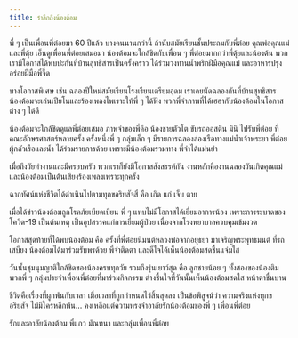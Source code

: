 ```yaml
---
title: รำลึกถึงน้องต้อม
---
```



พี่ ๆ เป็นเพื่อนพี่ต๋อยมา 60 ปีแล้ว บางคนนานกว่านี้ ถ้านับสมัยเรียนชั้นประถมกับพี่ต๋อย  คุณพ่อคุณแม่และพี่ตุ้ย เอ็นดูเพื่อนพี่ต๋อยเสมอมา น้องต้อมจะใกล้ชิดกับเพื่อน ๆ พี่ต๋อยมากกว่าพี่ตุ้ยและน้องต้น  พวกเรามีโอกาสได้พบปะกันที่บ้านสุทธิสารเป็นครั้งคราว ได้ร่วมวงทานน้ำพริกฝีมือคุณแม่ และอาหารปรุงอร่อยฝีมือพี่จี๊ด

บางโอกาสพิเศษ เช่น ฉลองปีใหม่สมัยเรียนโรงเรียนเตรียมอุดม เราเคยนัดฉลองกันที่บ้านสุทธิสาร น้องต้อมจะเล่นเปียโนและร้องเพลงไพเราะให้พี่ ๆ ได้ฟัง  พวกพี่จำภาพที่ได้เฮฮากับน้องต้อมในโอกาสต่าง ๆ ได้ดี

น้องต้อมจะใกล้ชิดดูแลพี่ต๋อยเสมอ ภาพจำของพี่คือ น้องชายตัวโต ขับรถออสติน มินิ ไปรับพี่ต๋อย ที่คณะอักษรศาสตร์หลายครั้ง ครั้งหนึ่งพี่ ๆ กลุ่มเล็ก ๆ มีรายการฉลองล่องเรือทางแม่น้ำเจ้าพระยา พี่ต๋อยผู้กลัวเรือและน้ำ ได้ร่วมรายการด้วย เพราะมีน้องต้อมร่วมทาง พี่จำได้แม่นยำ

เมื่อถึงวัยทำงานและมีครอบครัว พวกเราก็ยังมีโอกาสสังสรรค์กัน งานหลักคืองานฉลองวันเกิดคุณแม่ และน้องต้อมเป็นต้นเสียงร้องเพลงเพราะทุกครั้ง

ฉากทัศน์แห่งชีวิตได้ดำเนินไปตามทุกขอริยสัจสี่ คือ เกิด แก่ เจ็บ ตาย

เมื่อได้ข่าวน้องต้อมถูกโรคภัยเบียดเบียน พี่ ๆ แทบไม่มีโอกาสได้เยี่ยมอาการน้อง เพราะการระบาดของโควิด-19 เป็นต้นเหตุ เป็นอุปสรรคแก่การเยี่ยมผู้ป่วย เนื่องจากโรงพยาบาลควบคุมเข้มงวด

โอกาสสุดท้ายที่ได้พบน้องต้อม คือ ครั้งที่พี่ต๋อยนิมนต์หลวงพ่อจากอยุธยา มาเจริญพระพุทธมนต์ ที่รถเสบียง น้องต้อมได้มาร่วมรับพรด้วย พี่จำติดตา และดีใจได้เห็นน้องต้อมสดชื่นแจ่มใส

วันนั้นชุมนุมญาติใกล้ชิดของน้องครบทุกวัย รวมถึงรุ่นเยาว์สุด คือ ลูกชายน้อย ๆ ทั้งสองของน้องติม พวกพี่ ๆ กลุ่มประจำเพื่อนพี่ต๋อยที่มาร่วมกิจกรรม ต่างชื่นใจที่วันนั้นเห็นน้องต้อมสดใส หน้าตาชื่นบาน

ชีวิตคือเรื่องที่ผูกพันกับเวลา เมื่อเวลาที่ถูกกำหนดไว้สิ้นสุดลง เป็นข้อพิสูจน์ว่า ความจริงแห่งทุกขอริยสัจ ไม่มีใครหลีกพ้น… คงเหลือแต่ความทรงจำอาลัยรักน้องต้อมของพี่ ๆ เพื่อนพี่ต๋อย

รักและอาลัยน้องต้อม
พี่แกว มัณทนา และกลุ่มเพื่อนพี่ต๋อย

